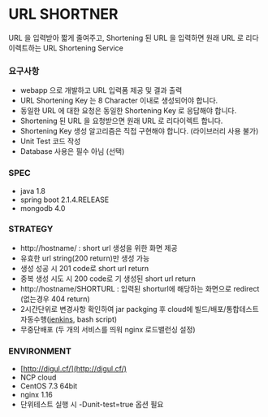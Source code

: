 # URL SHORTNER
URL 을 입력받아 짧게 줄여주고, Shortening 된 URL 을 입력하면 원래 URL 로 리다이렉트하는 URL
Shortening Service


### 요구사항
* webapp 으로 개발하고 URL 입력폼 제공 및 결과 출력
* URL Shortening Key 는 8 Character 이내로 생성되어야 합니다.
* 동일한 URL 에 대한 요청은 동일한 Shortening Key 로 응답해야 합니다.
* Shortening 된 URL 을 요청받으면 원래 URL 로 리다이렉트 합니다.
* Shortening Key 생성 알고리즘은 직접 구현해야 합니다. (라이브러리 사용 불가)
* Unit Test 코드 작성
* Database 사용은 필수 아님 (선택)


### SPEC
* java 1.8
* spring boot 2.1.4.RELEASE
* mongodb 4.0


### STRATEGY
* http://hostname/ : short url 생성을 위한 화면 제공
* 유효한 url string(200 return)만 생성 가능
* 생성 성공 시 201 code로 short url return
* 중복 생성 시도 시 200 code로 기 생성된 short url return
* http://hostname/SHORTURL : 입력된 shorturl에 해당하는 화면으로 redirect (없는경우 404 return)
* 2시간단위로 변경사항 확인하여 jar packging 후 cloud에 빌드/배포/통합테스트 자동수행([jenkins](http://jenkins.digul.cf), bash script)
* 무중단배포 (두 개의 서비스를 띄워 nginx 로드밸런싱 설정)

### ENVIRONMENT
* [http://digul.cf/](http://digul.cf/)
* NCP cloud 
* CentOS 7.3 64bit
* nginx 1.16 
* 단위테스트 실행 시 -Dunit-test=true 옵션 필요


